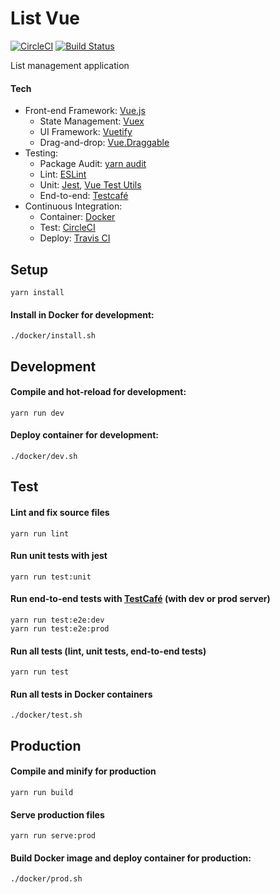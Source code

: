 # List Vue
[![CircleCI](https://circleci.com/gh/dtom90/List-Vue.svg?style=svg)](https://circleci.com/gh/dtom90/List-Vue)
[![Build Status](https://travis-ci.org/dtom90/ToDo-Vue.svg?branch=master)](https://travis-ci.org/dtom90/ToDo-Vue)

List management application

#### Tech
- Front-end Framework: [Vue.js](https://vuejs.org/)
  - State Management: [Vuex](https://vuex.vuejs.org/)
  - UI Framework: [Vuetify](https://vuetifyjs.com/)
  - Drag-and-drop: [Vue.Draggable](https://sortablejs.github.io/Vue.Draggable/)
- Testing:
  - Package Audit: [yarn audit](https://yarnpkg.com/lang/en/docs/cli/audit/)
  - Lint: [ESLint](https://eslint.org/)
  - Unit: [Jest](https://jestjs.io/), [Vue Test Utils](https://vue-test-utils.vuejs.org/)
  - End-to-end: [Testcafé](https://devexpress.github.io/testcafe/)
- Continuous Integration:
  - Container: [Docker](https://www.docker.com/)
  - Test: [CircleCI](https://circleci.com/)
  - Deploy: [Travis CI](https://travis-ci.com/)

## Setup
```
yarn install
```
#### Install in Docker for development:
```
./docker/install.sh
```

## Development
#### Compile and hot-reload for development:
```
yarn run dev
```
#### Deploy container for development:
```
./docker/dev.sh
```

## Test
#### Lint and fix source files
```
yarn run lint
```
#### Run unit tests with jest
```
yarn run test:unit
```
#### Run end-to-end tests with [TestCafé](https://testcafe.devexpress.com/) (with dev or prod server)
```
yarn run test:e2e:dev
yarn run test:e2e:prod
```
#### Run all tests (lint, unit tests, end-to-end tests)
```
yarn run test
```
#### Run all tests in Docker containers
```
./docker/test.sh
```

## Production
#### Compile and minify for production
```
yarn run build
```
#### Serve production files
```
yarn run serve:prod
```
#### Build Docker image and deploy container for production:
```
./docker/prod.sh
```
